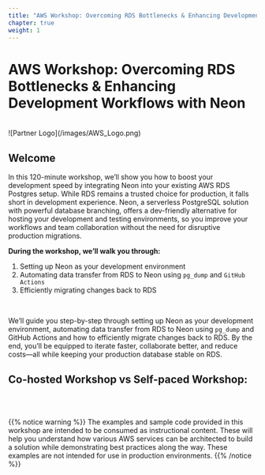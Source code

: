 ```yaml
---
title: "AWS Workshop: Overcoming RDS Bottlenecks & Enhancing Development Workflows with Neon" # MODIFY THIS TO BE THE TITLE OF YOUR WORKSHOP
chapter: true
weight: 1
---
```


# AWS Workshop: Overcoming RDS Bottlenecks & Enhancing Development Workflows with Neon <!-- CHANGE THIS TO BE THE TITLE OF YOUR WORKSHOP -->
<br>
![Partner Logo](/images/AWS_Logo.png)  <!-- ADD YOUR PARTNER LOGO HERE USING THE INSTRUCTIONS BELOW -->
<br>

## Welcome

In this 120-minute workshop, we’ll show you how to boost your development speed by integrating Neon into your existing AWS RDS Postgres setup. While RDS remains a trusted choice for production, it falls short in development experience. Neon, a serverless PostgreSQL solution with powerful database branching, offers a dev-friendly alternative for hosting your development and testing environments, so you improve your workflows and team collaboration without the need for disruptive production migrations. 


**During the workshop, we’ll walk you through:**
1. Setting up Neon as your development environment
2. Automating data transfer from RDS to Neon using ``pg_dump`` and ``GitHub Actions``
3. Efficiently migrating changes back to RDS

<br>

We’ll guide you step-by-step through setting up Neon as your development environment, automating data transfer from RDS to Neon using ``pg_dump`` and GitHub Actions and how to efficiently migrate changes back to RDS. By the end, you’ll be equipped to iterate faster, collaborate better, and reduce costs—all while keeping your production database stable on RDS.

## Co-hosted Workshop vs Self-paced Workshop: 





<br> 
<br>

{{% notice warning %}}
The examples and sample code provided in this workshop are intended to be consumed as instructional content. These will help you understand how various AWS services can be architected to build a solution while demonstrating best practices along the way. These examples are not intended for use in production environments.
{{% /notice %}}